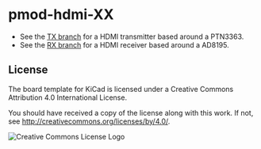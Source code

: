 # pmod-hdmi-XX

 * See the [TX branch](https://github.com/mithro/pmod-hdmi/tree/tx) for a HDMI transmitter based around a PTN3363.
 * See the [RX branch](https://github.com/mithro/pmod-hdmi/tree/rx) for a HDMI receiver based around a AD8195.

## License

The board template for KiCad is licensed under a Creative Commons
Attribution 4.0 International License.

You should have received a copy of the license along with this
work.  If not, see <http://creativecommons.org/licenses/by/4.0/>.

![Creative Commons License Logo](https://i.creativecommons.org/l/by/4.0/88x31.png)
